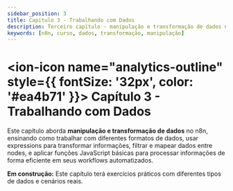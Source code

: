 ```yaml
---
sidebar_position: 3
title: Capítulo 3 - Trabalhando com Dados
description: Terceiro capítulo - manipulação e transformação de dados no n8n
keywords: [n8n, curso, dados, transformação, manipulação]
---
```


# <ion-icon name="analytics-outline" style={{ fontSize: '32px', color: '#ea4b71' }}></ion-icon> Capítulo 3 - Trabalhando com Dados

Este capítulo aborda **manipulação e transformação de dados** no n8n, ensinando como trabalhar com diferentes formatos de dados, usar expressions para transformar informações, filtrar e mapear dados entre nodes, e aplicar funções JavaScript básicas para processar informações de forma eficiente em seus workflows automatizados.

**Em construção:** Este capítulo terá exercícios práticos com diferentes tipos de dados e cenários reais.
